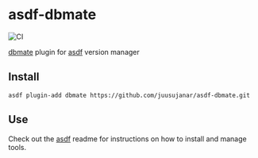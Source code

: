# asdf-dbmate

![CI](https://github.com/juusujanar/asdf-dbmate/workflows/Test/badge.svg?branch=master)

[dbmate](https://github.com/amacneil/dbmate) plugin for [asdf](https://github.com/asdf-vm/asdf) version manager

## Install

```
asdf plugin-add dbmate https://github.com/juusujanar/asdf-dbmate.git
```

## Use

Check out the [asdf](https://github.com/asdf-vm/asdf) readme for instructions on how to install and manage tools.